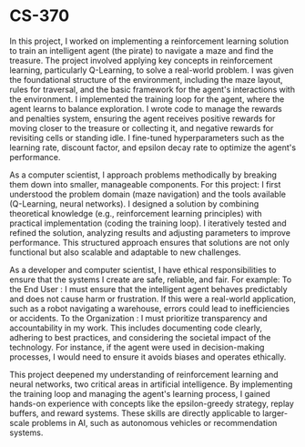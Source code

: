 # CS-370

In this project, I worked on implementing a reinforcement learning solution to train an intelligent agent (the pirate) to navigate a maze and find the treasure. The project involved applying key concepts in reinforcement learning, particularly Q-Learning, to solve a real-world problem. I was given the foundational structure of the environment, including the maze layout, rules for traversal, and the basic framework for the agent's interactions with the environment.
I implemented the training loop for the agent, where the agent learns to balance exploration. I wrote code to manage the rewards and penalties system, ensuring the agent receives positive rewards for moving closer to the treasure or collecting it, and negative rewards for revisiting cells or standing idle. I fine-tuned hyperparameters such as the learning rate, discount factor, and epsilon decay rate to optimize the agent's performance.

As a computer scientist, I approach problems methodically by breaking them down into smaller, manageable components. For this project: 
    I first understood the problem domain (maze navigation) and the tools available (Q-Learning, neural networks).
    I designed a solution by combining theoretical knowledge (e.g., reinforcement learning principles) with practical implementation (coding the training loop).
    I iteratively tested and refined the solution, analyzing results and adjusting parameters to improve performance.
    This structured approach ensures that solutions are not only functional but also scalable and adaptable to new challenges.

As a developer and computer scientist, I have ethical responsibilities to ensure that the systems I create are safe, reliable, and fair. For example: 
  To the End User : I must ensure that the intelligent agent behaves predictably and does not cause harm or frustration. If this were a real-world application, such as a robot navigating a warehouse, errors could lead to inefficiencies or accidents.
  To the Organization : I must prioritize transparency and accountability in my work. This includes documenting code clearly, adhering to best practices, and considering the societal impact of the technology. For instance, if the agent were used in decision-making processes, I would need to ensure it avoids biases and operates ethically.


This project deepened my understanding of reinforcement learning and neural networks, two critical areas in artificial intelligence. By implementing the training loop and managing the agent's learning process, I gained hands-on experience with concepts like the epsilon-greedy strategy, replay buffers, and reward systems. These skills are directly applicable to larger-scale problems in AI, such as autonomous vehicles or recommendation systems.

